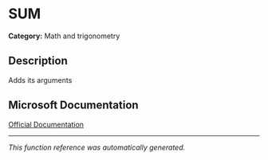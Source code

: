 # SUM

**Category:** Math and trigonometry

## Description
Adds its arguments

## Microsoft Documentation
[Official Documentation](https://support.microsoft.com//en-us/office/sum-function-043e1c7d-7726-4e80-8f32-07b23e057f89)

---
*This function reference was automatically generated.*
